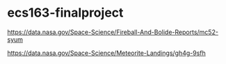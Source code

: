 # ecs163-finalproject

https://data.nasa.gov/Space-Science/Fireball-And-Bolide-Reports/mc52-syum

https://data.nasa.gov/Space-Science/Meteorite-Landings/gh4g-9sfh
